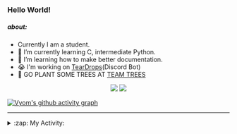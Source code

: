 ### Hello World!

##### about:
- Currently I am a student.
- 🌱 I’m currently learning C, intermediate Python.
- 🌱 I’m learning how to make better documentation.
- 😭 I'm working on [TearDrops](https://github.com/Vyvy-vi/TearDrops)(Discord Bot)
- 🌱 GO PLANT SOME TREES AT [TEAM TREES](https://teamtrees.org/)

<p align="center">
  <a href="https://twitter.com/Vyvy_viM"><img target="_blank" src="https://img.shields.io/badge/twitter%20@Vyvy_viM-0D95E8?style=for-the-badge&logo=twitter&logoColor=white"/></a> 
  <a href="https://vyvy-vi.github.io/portfolio"><img target="_blank" src="https://img.shields.io/badge/-I%27m_craving_for_open_source-green?style=for-the-badge&logo=github&logoColor=black"/></a> 
</p>

[![Vyom's github activity graph](https://activity-graph.herokuapp.com/graph?username=Vyvy-vi)](https://github.com/ashutosh00710/github-readme-activity-graph)

---
<details>
  <summary>:zap: My Activity:</summary>
  
<!--START_SECTION:waka-->
**I'm a Night 🦉** 

```text
🌞 Morning    45 commits     █░░░░░░░░░░░░░░░░░░░░░░░░   7.08% 
🌆 Daytime    143 commits    █████░░░░░░░░░░░░░░░░░░░░   22.48% 
🌃 Evening    237 commits    █████████░░░░░░░░░░░░░░░░   37.26% 
🌙 Night      211 commits    ████████░░░░░░░░░░░░░░░░░   33.18%

```
📅 **I'm Most Productive on Sunday** 

```text
Monday       72 commits     ██░░░░░░░░░░░░░░░░░░░░░░░   11.32% 
Tuesday      91 commits     ███░░░░░░░░░░░░░░░░░░░░░░   14.31% 
Wednesday    96 commits     ███░░░░░░░░░░░░░░░░░░░░░░   15.09% 
Thursday     81 commits     ███░░░░░░░░░░░░░░░░░░░░░░   12.74% 
Friday       44 commits     █░░░░░░░░░░░░░░░░░░░░░░░░   6.92% 
Saturday     86 commits     ███░░░░░░░░░░░░░░░░░░░░░░   13.52% 
Sunday       166 commits    ██████░░░░░░░░░░░░░░░░░░░   26.1%

```


📊 **This Week I Spent My Time On** 

```text
🔥 Editors: 
Vim                      14 mins             █████████████████████████   100.0%

🐱‍💻 Projects: 
TearDrops                9 mins              ████████████████░░░░░░░░░   64.0% 
Unknown Project          5 mins              █████████░░░░░░░░░░░░░░░░   36.0%

```


 Last Updated on 09/09/2021
<!--END_SECTION:waka-->
</details>
